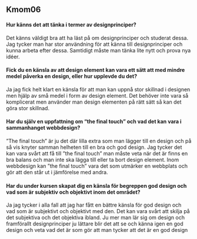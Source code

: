 ## Kmom06
<!--===============================-->

#### Hur känns det att tänka i termer av designprinciper?

Det känns väldigt bra att ha läst på om designprinciper och studerat dessa. Jag tycker man har stor
användning för att känna till designprinciper och kunna arbeta efter dessa. Samtidigt måste man tänka 
lite nytt och prova nya idéer.


#### Fick du en känsla av att design element kan vara ett sätt att med mindre medel påverka en design, eller hur upplevde du det?

Ja jag fick helt klart en känsla för att man kan uppnå stor skillnad i designen men hjälp av små medel i
form av design element. Det behöver inte vara så komplicerat men använder man design elementen på rätt 
sätt så kan det göra stor skillnad.


#### Har du själv en uppfattning om “the final touch” och vad det kan vara i sammanhanget webbdesign?

”The final touch” är ju det där lilla extra som man lägger till en design och på så vis knyter samman
helheten till en bra och god design. Jag tycker det kan vara svårt att få till ”the final touch” man 
måste veta när det är finns en bra balans och man inte ska lägga till eller ta bort design element. 
Inom webbdesign kan ”the final touch” vara det som utmärker en webbplats och gör att den står ut i
jämförelse med andra.


#### Har du under kursen skapat dig en känsla för begreppen god design och vad som är subjektiv och objektivt inom det området?

Ja jag tycker i alla fall att jag har fått en bättre känsla för god design och vad som är subjektivt och
objektivt med den. Det kan vara svårt att skilja på det subjektiva och det objektiva ibland. Ju mer man 
lär sig om design och framförallt designprinciper ju lättare blir det att se och känna igen en god design
och veta vad det är som gör att man tycker att det är en god design
